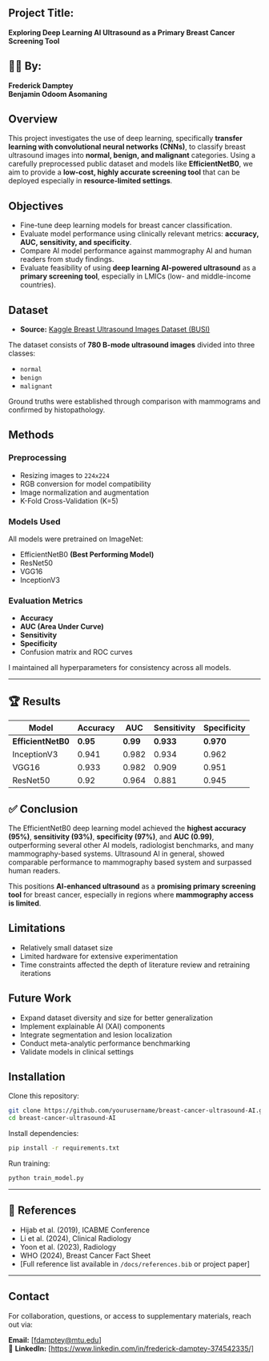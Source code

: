## Project Title:
**Exploring Deep Learning AI Ultrasound as a Primary Breast Cancer Screening Tool**

## 👨‍🔬 By:
**Frederick Damptey**  
**Benjamin Odoom Asomaning**



## Overview

This project investigates the use of deep learning, specifically **transfer learning with convolutional neural networks (CNNs)**, to classify breast ultrasound images into **normal, benign, and malignant** categories. Using a carefully preprocessed public dataset and models like **EfficientNetB0**, we aim to provide a **low-cost, highly accurate screening tool** that can be deployed especially in **resource-limited settings**.



## Objectives

- Fine-tune deep learning models for breast cancer classification.
- Evaluate model performance using clinically relevant metrics: **accuracy, AUC, sensitivity, and specificity**.
- Compare AI model performance against mammography AI and human readers from study findings.
- Evaluate feasibility of using **deep learning AI-powered ultrasound** as a **primary screening tool**, especially in LMICs (low- and middle-income countries).



## Dataset

- **Source:** [Kaggle Breast Ultrasound Images Dataset (BUSI)](https://www.kaggle.com/datasets/aryashah2k/breast-ultrasound-images-dataset/data)

The dataset consists of **780 B-mode ultrasound images** divided into three classes:
- `normal`
- `benign`
- `malignant`

Ground truths were established through comparison with mammograms and confirmed by histopathology.


## Methods

### Preprocessing
- Resizing images to `224x224`
- RGB conversion for model compatibility
- Image normalization and augmentation
- K-Fold Cross-Validation (K=5)

### Models Used
All models were pretrained on ImageNet:
- EfficientNetB0 **(Best Performing Model)**
- ResNet50
- VGG16
- InceptionV3

### Evaluation Metrics
- **Accuracy**
- **AUC (Area Under Curve)**
- **Sensitivity**
- **Specificity**
- Confusion matrix and ROC curves

I maintained all hyperparameters for consistency across all models.

---

## 🏆 Results

| Model         | Accuracy | AUC   | Sensitivity | Specificity |
|---------------|----------|-------|-------------|-------------|
| **EfficientNetB0** | **0.95**   | **0.99** | **0.933**     | **0.970**     |
| InceptionV3   | 0.941    | 0.982 | 0.934       | 0.962       |
| VGG16         | 0.933    | 0.982 | 0.909       | 0.951       |
| ResNet50      | 0.92     | 0.964 | 0.881       | 0.945       |



## ✅ Conclusion

The EfficientNetB0 deep learning model achieved the **highest accuracy (95%)**, **sensitivity (93%)**, **specificity (97%)**, and **AUC (0.99)**, outperforming several other AI models, radiologist benchmarks, and many mammography-based systems. Ultrasound AI in general, showed comparable performance to mammography based system and surpassed human readers. 

This positions **AI-enhanced ultrasound** as a **promising primary screening tool** for breast cancer, especially in regions where **mammography access is limited**.



## Limitations

- Relatively small dataset size
- Limited hardware for extensive experimentation
- Time constraints affected the depth of literature review and retraining iterations



## Future Work

- Expand dataset diversity and size for better generalization
- Implement explainable AI (XAI) components
- Integrate segmentation and lesion localization
- Conduct meta-analytic performance benchmarking
- Validate models in clinical settings



## Installation

Clone this repository:
```bash
git clone https://github.com/yourusername/breast-cancer-ultrasound-AI.git
cd breast-cancer-ultrasound-AI
```

Install dependencies:
```bash
pip install -r requirements.txt
```

Run training:
```bash
python train_model.py
```

---

## 🔗 References

- Hijab et al. (2019), ICABME Conference  
- Li et al. (2024), Clinical Radiology  
- Yoon et al. (2023), Radiology  
- WHO (2024), Breast Cancer Fact Sheet  
- [Full reference list available in `/docs/references.bib` or project paper]

---

## Contact

For collaboration, questions, or access to supplementary materials, reach out via:

**Email:** [fdamptey@mtu.edu]  
🔗 **LinkedIn:** [https://www.linkedin.com/in/frederick-damptey-374542335/]

